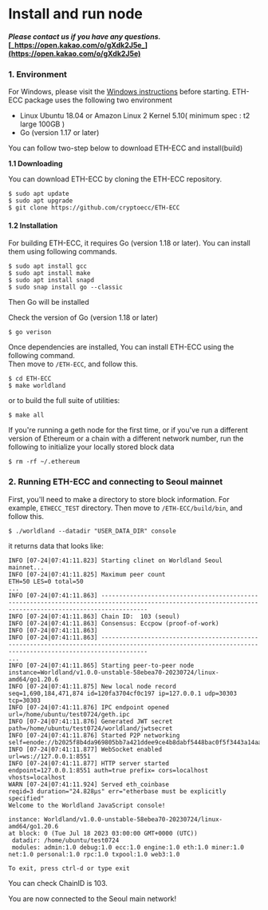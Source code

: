 # Install and run node

#### _Please contact us if you have any questions._ [_https://open.kakao.com/o/gXdk2J5e_](https://open.kakao.com/o/gXdk2J5e)



### 1. Environment

For Windows, please visit the [Windows instructions](https://github.com/cryptoecc/ETH-ECC/blob/master/docs/eccpow%20windows%20instuction/Windows%20install%20instruction.md) before starting. ETH-ECC package uses the following two environment

* Linux Ubuntu 18.04 or Amazon Linux 2 Kernel 5.10( minimum spec : t2 large 100GB )
* Go (version 1.17 or later)

You can follow two-step below to download ETH-ECC and install(build)

**1.1 Downloading**

You can download ETH-ECC by cloning the ETH-ECC repository.

```
$ sudo apt update
$ sudo apt upgrade
$ git clone https://github.com/cryptoecc/ETH-ECC
```

#### 1.2 Installation

For building ETH-ECC, it requires Go (version 1.18 or later). You can install them using following commands.

```
$ sudo apt install gcc
$ sudo apt install make
$ sudo apt install snapd
$ sudo snap install go --classic
```

Then Go will be installed

Check the version of Go (version 1.18 or later)

```
$ go verison
```

Once dependencies are installed, You can install ETH-ECC using the following command.\
Then move to `/ETH-ECC`, and follow this.

```
$ cd ETH-ECC
$ make worldland
```

or to build the full suite of utilities:

```
$ make all
```



If you're running a geth node for the first time, or if you've run a different version of Ethereum or a chain with a different network number, run the following to initialize your locally stored block data

```
$ rm -rf ~/.ethereum
```

###

### 2. Running ETH-ECC and connecting to Seoul mainnet

First, you'll need to make a directory to store block information. For example, `ETHECC_TEST` directory. Then move to `/ETH-ECC/build/bin`, and follow this.



```
$ ./worldland --datadir "USER_DATA_DIR" console
```



it returns data that looks like:

```
INFO [07-24|07:41:11.823] Starting clinet on Worldland Seoul mainnet... 
INFO [07-24|07:41:11.825] Maximum peer count                       ETH=50 LES=0 total=50
...
INFO [07-24|07:41:11.863] --------------------------------------------------------------------------------------------------------------------------------------------------------- 
INFO [07-24|07:41:11.863] Chain ID:  103 (seoul) 
INFO [07-24|07:41:11.863] Consensus: Eccpow (proof-of-work) 
INFO [07-24|07:41:11.863]  
INFO [07-24|07:41:11.863] --------------------------------------------------------------------------------------------------------------------------------------------------------- 
...
INFO [07-24|07:41:11.865] Starting peer-to-peer node               instance=Worldland/v1.0.0-unstable-58ebea70-20230724/linux-amd64/go1.20.6
INFO [07-24|07:41:11.875] New local node record                    seq=1,690,184,471,874 id=120fa3704cf0c197 ip=127.0.0.1 udp=30303 tcp=30303
INFO [07-24|07:41:11.876] IPC endpoint opened                      url=/home/ubuntu/test0724/geth.ipc
INFO [07-24|07:41:11.876] Generated JWT secret                     path=/home/ubuntu/test0724/worldland/jwtsecret
INFO [07-24|07:41:11.876] Started P2P networking                   self=enode://b2025f8b4da969805bb7a421ddee9ce4b8dabf5448bac0f5f3443a14aaf3573dec66506c192e0db7a45c5bbed52d02cd8d063607431b4c33a1ea7018e625b3c1@127.0.0.1:30303
INFO [07-24|07:41:11.877] WebSocket enabled                        url=ws://127.0.0.1:8551
INFO [07-24|07:41:11.877] HTTP server started                      endpoint=127.0.0.1:8551 auth=true prefix= cors=localhost vhosts=localhost
WARN [07-24|07:41:11.924] Served eth_coinbase                      reqid=3 duration="24.828µs" err="etherbase must be explicitly specified"
Welcome to the Worldland JavaScript console!

instance: Worldland/v1.0.0-unstable-58ebea70-20230724/linux-amd64/go1.20.6
at block: 0 (Tue Jul 18 2023 03:00:00 GMT+0000 (UTC))
 datadir: /home/ubuntu/test0724
 modules: admin:1.0 debug:1.0 ecc:1.0 engine:1.0 eth:1.0 miner:1.0 net:1.0 personal:1.0 rpc:1.0 txpool:1.0 web3:1.0

To exit, press ctrl-d or type exit
```

You can check ChainID is 103.

You are now connected to the Seoul main network!
